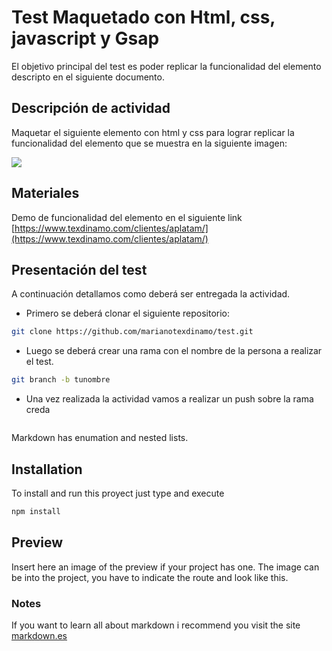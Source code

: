 # Test Maquetado con Html, css, javascript y Gsap
El objetivo principal del test es poder replicar la funcionalidad del elemento descripto en el siguiente documento.

## Descripción de actividad
Maquetar el siguiente elemento con html y css para lograr replicar la funcionalidad del elemento que se muestra en la siguiente imagen:

![](/Screenshot_1.png)

## Materiales
Demo de funcionalidad del elemento en el siguiente link [https://www.texdinamo.com/clientes/aplatam/](https://www.texdinamo.com/clientes/aplatam/)

## Presentación del test
A continuación detallamos como deberá ser entregada la actividad.
* Primero se deberá clonar el siguiente repositorio:
```bash
git clone https://github.com/marianotexdinamo/test.git
```
* Luego se deberá crear una rama con el nombre de la persona a realizar el test.
```bash
git branch -b tunombre
```
* Una vez realizada la actividad vamos a realizar un push sobre la rama creda
```bash

```

Markdown has enumation and nested lists.

## Installation
To install and run this proyect just type and execute
```bash
npm install
```
## Preview
Insert here an image of the preview if your project has one. The image can be into the project, you have to indicate the route and look like this.



### Notes
If you want to learn all about markdown i recommend you visit the site [markdown.es](https://markdown.es/sintaxis-markdown/)